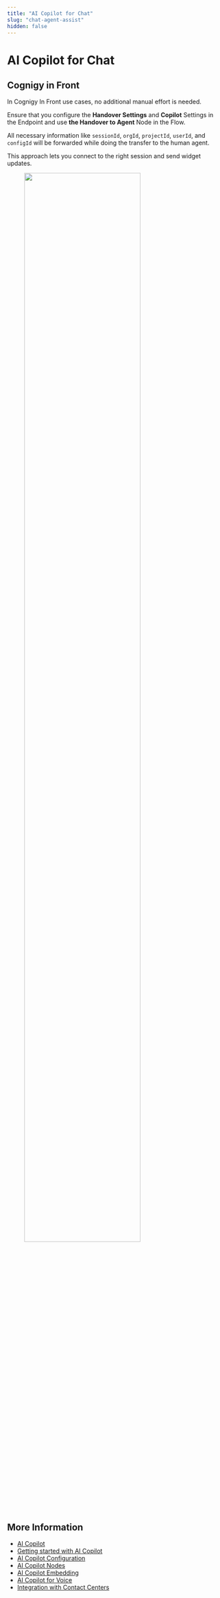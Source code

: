 ```yaml
---
title: "AI Copilot for Chat"
slug: "chat-agent-assist"
hidden: false
---
```


# AI Copilot for Chat 

## Cognigy in Front

In Cognigy In Front use cases, no additional manual effort is needed. 

Ensure that you configure the **Handover Settings** and **Copilot** Settings in the Endpoint and use **the Handover to Agent** Node in the Flow.

All necessary information like `sessionId`, `orgId`, `projectId`, `userId`, and `configId` will be forwarded while doing the transfer to the human agent. 

This approach lets you connect to the right session and send widget updates.

<figure>
  <img class="image-center" src="{{config.site_url}}ai-copilot/images/chat.png" width="80%" />
</figure>

## More Information

- [AI Copilot](overview.md)
- [Getting started with AI Copilot](getting-started.md)
- [AI Copilot Configuration](configuration.md)
- [AI Copilot Nodes](../ai/flow-nodes/ai-copilot/overview.md)
- [AI Copilot Embedding](embedding.md)
- [AI Copilot for Voice](voice/voice-overview.md)
- [Integration with Contact Centers](contact-center-integration.md)